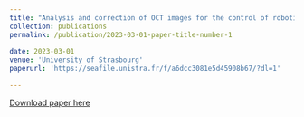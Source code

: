 ```yaml
---
title: "Analysis and correction of OCT images for the control of robotic flexible endoscopes"
collection: publications
permalink: /publication/2023-03-01-paper-title-number-1
 
date: 2023-03-01
venue: 'University of Strasbourg'
paperurl: 'https://seafile.unistra.fr/f/a6dcc3081e5d45908b67/?dl=1'
 
---
```

[Download paper here](https://seafile.unistra.fr/f/a6dcc3081e5d45908b67/?dl=1)
 
